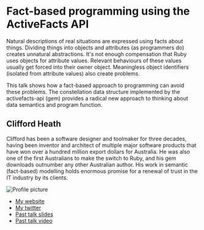 # Fact-based programming using the ActiveFacts API

Natural descriptions of real situations are expressed using facts about things.
Dividing things into objects and attributes (as programmers do) creates unnatural
abstractions. It's not enough compensation that Ruby uses objects for attribute values.
Relevant behaviours of these values usually get forced into their owner object.
Meaningless object identifiers (isolated from attribute values) also create problems.

This talk shows how a fact-based approach to programming can avoid these problems.
The constellation data structure implemented by the activefacts-api (gem) provides
a radical new approach to thinking about data semantics and program function.

## Clifford Heath

Clifford has been a software designer and toolmaker for three decades, having
been inventor and architect of multiple major software products that have won
over a hundred million export dollars for Australia.  He was also one of the
first Australians to make the switch to Ruby, and his gem downloads outnumber
any other Australian author. His work in semantic (fact-based) modelling holds
enormous promise for a renewal of trust in the IT industry by its clients.

![Profile picture](https://raw.github.com/cjheath/rubyconfau-2013-cfp/master/clifford_heath-fact-based-programming/profile_picture.jpg)

- [My website](http://dataconstellation.com)
- [My twitter](https://twitter.com/cliffordheath)
- [Past talk slides](http://dataconstellation.com/ActiveFacts/CQL%20Slides%202009.pdf)
- [Past talk video](http://dataconstellation.com/screencasts/CQL.shtml)
